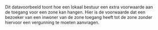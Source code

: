Dit datavoorbeeld toont hoe een lokaal bestuur een extra voorwaarde aan de toegang voor een zone kan hangen.
Hier is de voorwaarde dat een bezoeker van een inwoner van de zone toegang heeft tot de zone zonder hiervoor 
een vergunning te moeten aanvragen.
